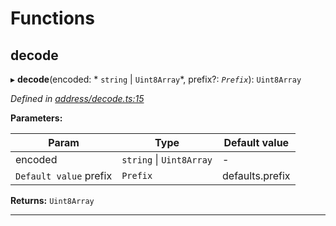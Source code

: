 

# Functions

<a id="decode"></a>

##  decode

▸ **decode**(encoded: * `string` &#124; `Uint8Array`*, prefix?: *`Prefix`*): `Uint8Array`

*Defined in [address/decode.ts:15](https://github.com/polkadot-js/common/blob/02d4155/packages/keyring/src/address/decode.ts#L15)*

**Parameters:**

| Param | Type | Default value |
| ------ | ------ | ------ |
| encoded |  `string` &#124; `Uint8Array`| - |
| `Default value` prefix | `Prefix` |  defaults.prefix |

**Returns:** `Uint8Array`

___


